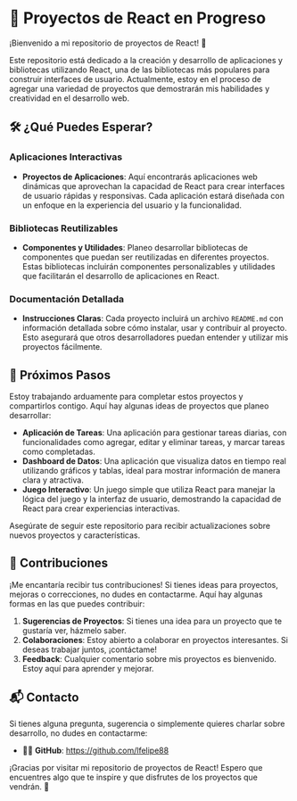 # 🚀 Proyectos de React en Progreso

¡Bienvenido a mi repositorio de proyectos de React! 🎉

Este repositorio está dedicado a la creación y desarrollo de aplicaciones y bibliotecas utilizando React, una de las bibliotecas más populares para construir interfaces de usuario. Actualmente, estoy en el proceso de agregar una variedad de proyectos que demostrarán mis habilidades y creatividad en el desarrollo web.

## 🛠️ ¿Qué Puedes Esperar?

### Aplicaciones Interactivas

- **Proyectos de Aplicaciones**: Aquí encontrarás aplicaciones web dinámicas que aprovechan la capacidad de React para crear interfaces de usuario rápidas y responsivas. Cada aplicación estará diseñada con un enfoque en la experiencia del usuario y la funcionalidad.

### Bibliotecas Reutilizables

- **Componentes y Utilidades**: Planeo desarrollar bibliotecas de componentes que puedan ser reutilizadas en diferentes proyectos. Estas bibliotecas incluirán componentes personalizables y utilidades que facilitarán el desarrollo de aplicaciones en React.

### Documentación Detallada

- **Instrucciones Claras**: Cada proyecto incluirá un archivo `README.md` con información detallada sobre cómo instalar, usar y contribuir al proyecto. Esto asegurará que otros desarrolladores puedan entender y utilizar mis proyectos fácilmente.

## 📅 Próximos Pasos

Estoy trabajando arduamente para completar estos proyectos y compartirlos contigo. Aquí hay algunas ideas de proyectos que planeo desarrollar:

- **Aplicación de Tareas**: Una aplicación para gestionar tareas diarias, con funcionalidades como agregar, editar y eliminar tareas, y marcar tareas como completadas.
- **Dashboard de Datos**: Una aplicación que visualiza datos en tiempo real utilizando gráficos y tablas, ideal para mostrar información de manera clara y atractiva.
- **Juego Interactivo**: Un juego simple que utiliza React para manejar la lógica del juego y la interfaz de usuario, demostrando la capacidad de React para crear experiencias interactivas.

Asegúrate de seguir este repositorio para recibir actualizaciones sobre nuevos proyectos y características.

## 🤝 Contribuciones

¡Me encantaría recibir tus contribuciones! Si tienes ideas para proyectos, mejoras o correcciones, no dudes en contactarme. Aquí hay algunas formas en las que puedes contribuir:

1. **Sugerencias de Proyectos**: Si tienes una idea para un proyecto que te gustaría ver, házmelo saber.
2. **Colaboraciones**: Estoy abierto a colaborar en proyectos interesantes. Si deseas trabajar juntos, ¡contáctame!
3. **Feedback**: Cualquier comentario sobre mis proyectos es bienvenido. Estoy aquí para aprender y mejorar.

## 📬 Contacto

Si tienes alguna pregunta, sugerencia o simplemente quieres charlar sobre desarrollo, no dudes en contactarme:


- 🐱‍💻 **GitHub**: https://github.com/lfelipe88

¡Gracias por visitar mi repositorio de proyectos de React! Espero que encuentres algo que te inspire y que disfrutes de los proyectos que vendrán. 🚀
